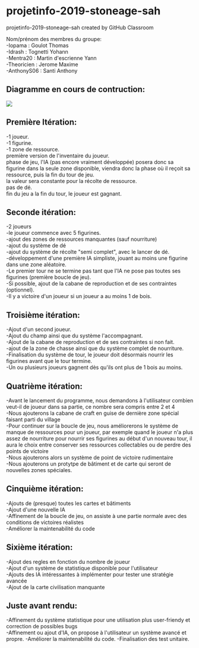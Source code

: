 # projetinfo-2019-stoneage-sah  
projetinfo-2019-stoneage-sah created by GitHub Classroom  
  
Nom/prénom des membres du groupe:  
-Iopama : Goulot Thomas  
-Idrash : Tognetti Yohann  
-Mentra20 : Martin d'escrienne Yann  
-Theoricien : Jerome Maxime  
-AnthonyS06 : Santi Anthony  
  
## Diagramme en cours de contruction:
![](https://github.com/L3-Info-Miage-Universite-Cote-D-Azur/projetinfo-2019-stoneage-sah/blob/master/StoneAgeUML.png)

## Première Itération:        
-1 joueur.      
-1 figurine.    
-1 zone de ressource.  
première version de l'inventaire du joueur.  
phase de jeu, l'IA (pas encore vraiment développée) posera donc sa figurine dans la seule zone disponible, viendra donc la phase où il reçoit sa ressource, puis la fin du tour de jeu.  
la valeur sera constante pour la récolte de ressource.  
pas de dé.  
fin du jeu a la fin du tour, le joueur est gagnant.  
  
## Seconde itération:  
-2 joueurs  
-le joueur commence avec 5 figurines.  
-ajout des zones de ressources manquantes (sauf nourriture)  
-ajout du système de dé  
-ajout du système de récolte "semi complet", avec le lancer de dé.  
-développement d'une première IA simpliste, jouant au moins une figurine dans une zone aléatoire.  
-Le premier tour ne se termine pas tant que l'IA ne pose pas toutes ses figurines (première boucle de jeu).  
-Si possible, ajout de la cabane de reproduction et de ses contraintes (optionnel).  
-Il y a victoire d'un joueur si un joueur a au moins 1 de bois.  
  
## Troisième itération:  
-Ajout d'un second joueur.  
-Ajout du champ ainsi que du système l'accompagnant.  
-Ajout de la cabane de reproduction et de ses contraintes si non fait.  
-ajout de la zone de chasse ainsi que du système complet de nourriture.  
-Finalisation du système de tour, le joueur doit désormais nourrir les figurines avant que le tour termine.  
-Un ou plusieurs joueurs gagnent dès qu'ils ont plus de 1 bois au moins.  
  
## Quatrième itération:  
-Avant le lancement du programme, nous demandons à l'utilisateur combien veut-il de joueur dans sa partie, ce nombre sera compris entre 2 et 4  
-Nous ajouterons la cabane de craft en guise de dernière zone spécial faisant parti du village  
-Pour continuer sur la boucle de jeu, nous améliorerons le système de manque de ressources pour un joueur, par exemple quand le joueur n'a plus assez de nourriture pour nourrir ses figurines au début d'un nouveau tour, il aura le choix entre conserver ses ressources collectables ou de perdre des points de victoire  
-Nous ajouterons alors un système de point de victoire rudimentaire  
-Nous ajouterons un protytpe de bâtiment et de carte qui seront de nouvelles zones spéciales.  
  
## Cinquième itération:  
-Ajouts de (presque) toutes les cartes et bâtiments  
-Ajout d'une nouvelle IA  
-Affinement de la boucle de jeu, on assiste à une partie normale avec des conditions de victoires réalistes  
-Améliorer la maintenabilité du code  
  
## Sixième itération:  
-Ajout des regles en fonction du nombre de joueur  
-Ajout d'un système de statistique disponible pour l'utilisateur  
-Ajouts des IA intéressantes à implémenter pour tester une stratégie avancée  
-Ajout de la carte civilisation manquante  
  
## Juste avant rendu:  
-Affinement du système statistique pour une utilisation plus user-friendy et correction de possibles bugs  
-Affinement ou ajout d'IA, on propose à l'utilisateur un système avancé et propre.
-Améliorer la maintenabilité du code.
-Finalisation des test unitaire. 
